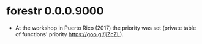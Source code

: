 # forestr 0.0.0.9000

* At the workshop in Puerto Rico (2017) the priority was set (private table of functions' priority https://goo.gl/ijZcZL).



